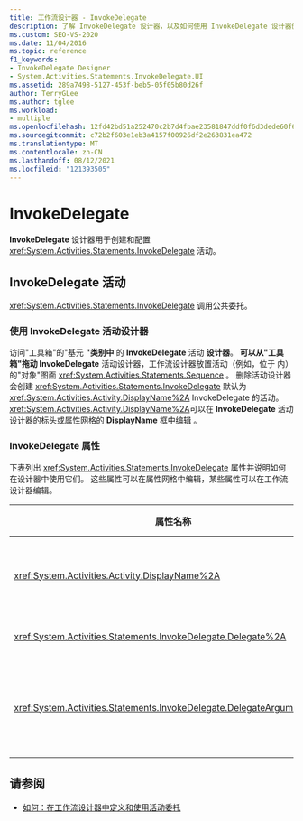 ```yaml
---
title: 工作流设计器 - InvokeDelegate
description: 了解 InvokeDelegate 设计器，以及如何使用 InvokeDelegate 设计器创建和配置 InvokeDelegate 活动。
ms.custom: SEO-VS-2020
ms.date: 11/04/2016
ms.topic: reference
f1_keywords:
- InvokeDelegate Designer
- System.Activities.Statements.InvokeDelegate.UI
ms.assetid: 289a7498-5127-453f-beb5-05f05b80d26f
author: TerryGLee
ms.author: tglee
ms.workload:
- multiple
ms.openlocfilehash: 12fd42bd51a252470c2b7d4fbae23581847ddf0f6d3dede60f6e2659215d80fd
ms.sourcegitcommit: c72b2f603e1eb3a4157f00926df2e263831ea472
ms.translationtype: MT
ms.contentlocale: zh-CN
ms.lasthandoff: 08/12/2021
ms.locfileid: "121393505"
---
```

# <a name="invokedelegate"></a>InvokeDelegate

**InvokeDelegate** 设计器用于创建和配置 <xref:System.Activities.Statements.InvokeDelegate> 活动。

## <a name="the-invokedelegate-activity"></a>InvokeDelegate 活动

<xref:System.Activities.Statements.InvokeDelegate> 调用公共委托。

### <a name="use-the-invokedelegate-activity-designer"></a>使用 InvokeDelegate 活动设计器

访问"工具箱"的"基元 **"类别中** 的 **InvokeDelegate** 活动 **设计器**。 **可以从"工具箱"拖动 InvokeDelegate** 活动设计器，工作流设计器放置活动（例如，位于 内）的"对象"图面 <xref:System.Activities.Statements.Sequence> 。 删除活动设计器会创建 <xref:System.Activities.Statements.InvokeDelegate> 默认为 <xref:System.Activities.Activity.DisplayName%2A> InvokeDelegate 的活动。 <xref:System.Activities.Activity.DisplayName%2A>可以在 **InvokeDelegate** 活动设计器的标头或属性网格的 **DisplayName** 框中编辑 。

### <a name="the-invokedelegate-properties"></a>InvokeDelegate 属性

下表列出 <xref:System.Activities.Statements.InvokeDelegate> 属性并说明如何在设计器中使用它们。 这些属性可以在属性网格中编辑，某些属性可以在工作流设计器编辑。

|属性名称|必选|使用情况|
|-|--------------|-|
|<xref:System.Activities.Activity.DisplayName%2A>|错误|<xref:System.Activities.Statements.InvokeDelegate> 活动的友好名称。 默认值为 InvokeDelegate。<br /><br /> 虽然 <xref:System.Activities.Activity.DisplayName%2A> 不严格要求 ，但最好使用一个 。|
|<xref:System.Activities.Statements.InvokeDelegate.Delegate%2A>|正确|要在执行活动时调用的 <xref:System.Activities.ActivityDelegate> 的名称。 此属性可以在设计器图面上编辑，并且是必需的。|
|<xref:System.Activities.Statements.InvokeDelegate.DelegateArguments%2A>|错误|调用委托的参数集合。 键是 上的参数对象的名称，值是计算表达式并将其分配给 <xref:System.Activities.ActivityDelegate> 相应参数对象的参数。 若要显示 **可在其中设置此属性的 DelegateArguments** 对话框，请单击属性网格的 **DelegateArguments** 字段中的省略号按钮。 单击" **创建参数** "字段以添加参数。|

## <a name="see-also"></a>请参阅

- [如何：在工作流设计器中定义和使用活动委托](../workflow-designer/how-to-define-and-consume-activity-delegates-in-the-workflow-designer.md)